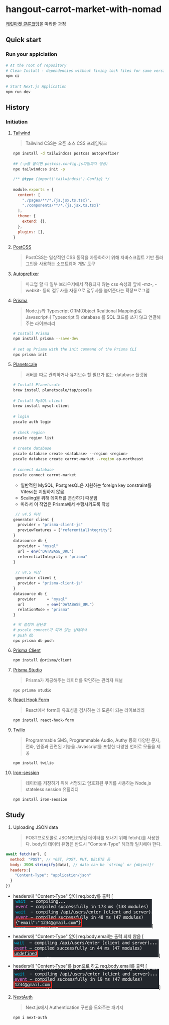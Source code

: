 # hangout-carrot-market-with-nomad

[캐럿마켓 클론코딩](https://nomadcoders.co/carrot-market/)을 따라한 과정

## Quick start

### Run your applciation

```bash
# At the root of repository
# Clean Install - dependencies without fixing lock files for same version
npm ci

# Start Next.js Application
npm run dev
```

## History

### Initiation

1. [Tailwind](https://tailwindcss.com/)

    > Tailwind CSS는 오픈 소스 CSS 프레임워크

    ```bash
    npm install -d tailwindcss postcss autoprefixer
    
    ## (-p를 붙이면 postcss.config.js파일까지 생성)
    npx tailwindcss init -p 
    ```

    ```javascript
    /** @type {import('tailwindcss').Config} */

    module.exports = {
      content: [
        "./pages/**/*.{js,jsx,ts,tsx}",
        "./components/**/*.{js,jsx,ts,tsx}"
      ],
      theme: {
        extend: {},
      },
      plugins: [],
    }
    ```

2. [PostCSS](https://postcss.org/)

    > PostCSS는 일상적인 CSS 동작을 자동화하기 위해 자바스크립트 기반 플러그인을 사용하는 소프트웨어 개발 도구

3. [Autoprefixer](https://github.com/postcss/autoprefixer)

    > 마크업 할 때 일부 브라우저에서 적용되지 않는 css 속성의 앞에 -mz-, -webkit- 등의 접두사를 자동으로 접두사를 붙여준다는 확장프로그램

4. [Prisma](https://www.prisma.io/)
    > Node.js와 Typescript ORM(Object Realtional Mapping)로 Javascript나 Typescript 와 database 를 SQL 코드를 쓰지 않고 연결해주는 라이브러리

    ```bash
    # Install Prisma
    npm install prisma --save-dev

    # set up Prisma with the init command of the Prisma CLI
    npx prisma init
    ```

5. [Planetscale](https://planetscale.com/)
    > 서버를 따로 관리하거나 유지보수 할 필요가 없는 database 플랫폼

    ```bash
    # Install Planetscale
    brew install planetscale/tap/pscale

    # Install MySQL-client
    brew install mysql-client

    # login
    pscale auth login

    # check region 
    pscale region list 

    # create database
    pscale database create <database> --region <region>
    pscale database create carrot-market --region ap-northeast 

    # connect database
    pscale connect carrot-market
    ```

    - 일반적인 MySQL, PostgresQL은 지원하는 foreign key constraint를 Vitess는 지원하지 않음
    - Scaling을 위해 데이터를 분산하기 때문임
    - 따라서 이 작업은 Prisma에서 수행시키도록 작성

    ```javascript
     // v4.5 이하
    generator client {
      provider = "prisma-client-js"
      previewFeatures = ["referentialIntegrity"]
    }
    datasource db {
      provider = "mysql"
      url = env("DATABASE_URL")
      referentialIntegrity = "prisma"
    }

     // v4.5 이상
     generator client {
      provider = "prisma-client-js"
    }
    datasource db {
      provider     = "mysql"
      url          = env("DATABASE_URL")
      relationMode = "prisma"
    }
    ```

    ```bash
    # 위 설정이 끝난후 
    # pscale connect가 되어 있는 상태에서 
    # push db
    npx prisma db push
    ```

6. [Prisma Client](https://www.prisma.io/client)

    ```bash
    npm install @prisma/client
    ```

7. [Prisma Studio](https://www.prisma.io/studio)
    > Prisma가 제공해주는 데이터를 확인하는 관리자  패널

    ```bash
    npx prisma studio
    ```

8. [React Hook Form](https://react-hook-form.com/)
    > React에서 form의 유효성을 검사하는 데 도움이 되는 라이브러리

    ```bash
    npm install react-hook-form
    ```

9. [Twilio](https://www.twilio.com/en-us)
    > Programmable SMS, Programmable Audio, Authy 등의 다양한 문자, 전화, 인증과 관련된 기능을 Javascript를 포함한 다양한 언어로 모듈을 제공

    ```bash
    npm install twilio 
    ```

9. [Iron-session](https://github.com/vvo/iron-session)
    > 데이터를 저장하기 위해 서명되고 암호화된 쿠키를 사용하는 Node.js stateless session 유틸리티

    ```bash
    npm install iron-session
    ```

## Study

1. Uploading JSON data
    > POST프로토콜로 JSON인코딩된 데이터를 보내기 위해 fetch()를 사용한다.
    > body의 데이터 유형은 반드시 "Content-Type" 헤더와 일치해야 한다.

```javascript
await fetch(url, {
  method: "POST", // *GET, POST, PUT, DELETE 등
  body: JSON.stringify(data), // data can be `string` or {object}!
  headers:{
    "Content-Type": "application/json"
  }
})
```

- headers에 "Content-Type" 없이 req.body를 출력
[![without "Content-Type"](public/screenshot/without_conten-type.png)]  

- headers에 "Content-Type" 없이 req.body.email는 출력 되지 않음
[![without "Content-Type"](public/screenshot/check_email_without_conten-type.png)]

- headers에 "Content-Type"를 json으로 하고 req.body.email를 출력
[![without "Content-Type"](public/screenshot/check_email_with_conten-type.png)]

2. [NextAuth](https://next-auth.js.org/)
    > Next.js에서 Authentication 구현을 도와주는 패키지

    ```bash
    npm i next-auth
    ```
